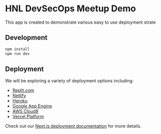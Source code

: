 # HNL DevSecOps Meetup Demo

This app is created to demonstrate various easy to use deployment strate

## Development

```bash
npm install
npm run dev
```

## Deployment

We will be exploring a variety of deployment options including:

 * [Replit.com](https://replit.com/)
 * [Netlify](https://www.netlify.com/)
 * [Heroku](https://www.heroku.com/)
 * [Google App Engine](https://cloud.google.com/appengine/)
 * [AWS Cloud9](https://aws.amazon.com/cloud9/)
 * [Vercel Platform](https://vercel.com/new?utm_medium=default-template&filter=next.js&utm_source=create-next-app&utm_campaign=create-next-app-readme)

Check out our [Next.js deployment documentation](https://nextjs.org/docs/deployment) for more details.
